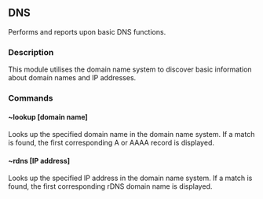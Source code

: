 ## DNS 

Performs and reports upon basic DNS functions.

### Description

This module utilises the domain name system to discover basic information about
domain names and IP addresses.

### Commands

#### ~lookup [domain name]
Looks up the specified domain name in the domain name system. If a match is found,
the first corresponding A or AAAA record is displayed.
#### ~rdns [IP address]
Looks up the specified IP address in the domain name system. If a match is found,
the first corresponding rDNS domain name is displayed.
